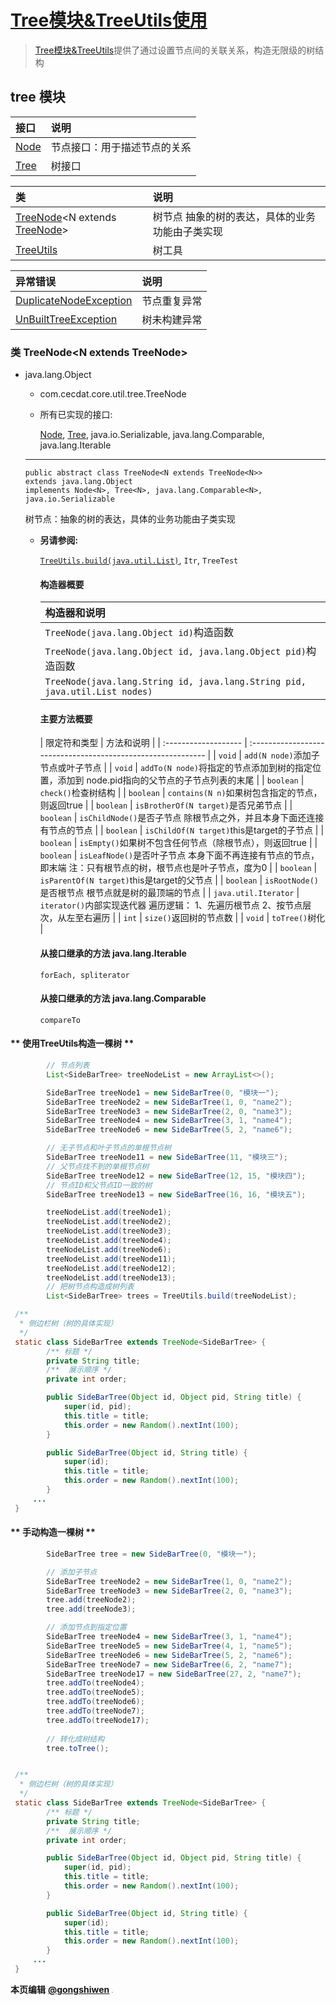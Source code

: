 # [Tree模块&TreeUtils使用](http://gitlab.cecdat.com/framework/backend/rock/blob/develop/core/src/main/java/com/cecdat/core/util/tree/TreeUtils.java)

> [Tree模块&TreeUtils](http://gitlab.cecdat.com/framework/backend/rock/blob/develop/core/src/main/java/com/cecdat/core/util/tree/TreeUtils.java)提供了通过设置节点间的关联关系，构造无限级的树结构



## tree 模块

| 接口                                                         | 说明                         |
| :----------------------------------------------------------- | :--------------------------- |
| [Node](http://gitlab.cecdat.com/framework/backend/rock/blob/develop/core/src/main/java/com/cecdat/core/util/tree/Node.java)<T> | 节点接口：用于描述节点的关系 |
| [Tree](http://gitlab.cecdat.com/framework/backend/rock/blob/develop/core/src/main/java/com/cecdat/core/util/tree/Tree.java)<T> | 树接口                       |

| 类                                                           | 说明                                            |
| :----------------------------------------------------------- | :---------------------------------------------- |
| [TreeNode](http://gitlab.cecdat.com/framework/backend/rock/blob/develop/core/src/main/java/com/cecdat/core/util/tree/TreeNode.java)<N extends [TreeNode](http://gitlab.cecdat.com/framework/backend/rock/blob/develop/core/src/main/java/com/cecdat/core/util/tree/TreeNode.java)<N>> | 树节点 抽象的树的表达，具体的业务功能由子类实现 |
| [TreeUtils](http://gitlab.cecdat.com/framework/backend/rock/blob/develop/core/src/main/java/com/cecdat/core/util/tree/TreeUtils.java) | 树工具                                          |

| 异常错误                                                     | 说明         |
| :----------------------------------------------------------- | :----------- |
| [DuplicateNodeException](http://gitlab.cecdat.com/framework/backend/rock/blob/develop/core/src/main/java/com/cecdat/core/util/tree/DuplicateNodeException.java) | 节点重复异常 |
| [UnBuiltTreeException](http://gitlab.cecdat.com/framework/backend/rock/blob/develop/core/src/main/java/com/cecdat/core/util/tree/UnBuiltTreeException.java) | 树未构建异常 |



### 类 TreeNode<N extends TreeNode<N>>

- java.lang.Object
  - com.cecdat.core.util.tree.TreeNode<N>

  - 所有已实现的接口:

    [Node](http://gitlab.cecdat.com/framework/backend/rock/blob/develop/core/src/main/java/com/cecdat/core/util/tree/Node.java)<N>, [Tree](http://gitlab.cecdat.com/framework/backend/rock/blob/develop/core/src/main/java/com/cecdat/core/util/tree/Tree.java)<N>, java.io.Serializable, java.lang.Comparable<N>, java.lang.Iterable<N>

  ------

  ```
  public abstract class TreeNode<N extends TreeNode<N>>
  extends java.lang.Object
  implements Node<N>, Tree<N>, java.lang.Comparable<N>, java.io.Serializable
  ```

  树节点：抽象的树的表达，具体的业务功能由子类实现

  - **另请参阅:**

    [`TreeUtils.build(java.util.List)`](http://gitlab.cecdat.com/framework/backend/rock/blob/develop/core/src/main/java/com/cecdat/core/util/tree/TreeUtils.java), `Itr`, `TreeTest`

    #### 构造器概要

    | 构造器和说明                                                 |
    | :----------------------------------------------------------- |
    | `TreeNode(java.lang.Object id)`构造函数                      |
    | `TreeNode(java.lang.Object id, java.lang.Object pid)`构造函数 |
    | `TreeNode(java.lang.String id, java.lang.String pid, java.util.List nodes)` |

    #### 主要方法概要

    | 限定符和类型         | 方法和说明                                                   |
  | :------------------- | :----------------------------------------------------------- |
    | `void`               | `add(N node)`添加子节点或叶子节点                            |
    | `void`               | `addTo(N node)`将指定的节点添加到树的指定位置，添加到 node.pid指向的父节点的子节点列表的末尾 |
    | `boolean`            | `check()`检查树结构                                          |
    | `boolean`            | `contains(N n)`如果树包含指定的节点，则返回true              |
    | `boolean`            | `isBrotherOf(N target)`是否兄弟节点                          |
    | `boolean`            | `isChildNode()`是否子节点 除根节点之外，并且本身下面还连接有节点的节点 |
    | `boolean`            | `isChildOf(N target)`this是target的子节点                    |
    | `boolean`            | `isEmpty()`如果树不包含任何节点（除根节点），则返回true      |
    | `boolean`            | `isLeafNode()`是否叶子节点 本身下面不再连接有节点的节点，即末端 注：只有根节点的树，根节点也是叶子节点，度为0 |
    | `boolean`            | `isParentOf(N target)`this是target的父节点                   |
    | `boolean`            | `isRootNode()`是否根节点 根节点就是树的最顶端的节点          |
    | `java.util.Iterator` | `iterator()`内部实现迭代器 遍历逻辑： 1、先遍历根节点 2、按节点层次，从左至右遍历 |
    | `int`                | `size()`返回树的节点数                                       |
    | `void`               | `toTree()`树化                                               |
  
    #### 从接口继承的方法 java.lang.Iterable
  
    ```
    forEach, spliterator
    ```
  
    #### 从接口继承的方法 java.lang.Comparable
  
    ```
    compareTo
    ```
  

  

<!-- tabs:start -->

#### ** 使用TreeUtils构造一棵树 **

``` java
        // 节点列表
		List<SideBarTree> treeNodeList = new ArrayList<>();

        SideBarTree treeNode1 = new SideBarTree(0, "模块一");
        SideBarTree treeNode2 = new SideBarTree(1, 0, "name2");
        SideBarTree treeNode3 = new SideBarTree(2, 0, "name3");
        SideBarTree treeNode4 = new SideBarTree(3, 1, "name4");
        SideBarTree treeNode6 = new SideBarTree(5, 2, "name6");

        // 无子节点和叶子节点的单根节点树
        SideBarTree treeNode11 = new SideBarTree(11, "模块三");
        // 父节点找不到的单根节点树
        SideBarTree treeNode12 = new SideBarTree(12, 15, "模块四");
        // 节点ID和父节点ID一致的树
        SideBarTree treeNode13 = new SideBarTree(16, 16, "模块五");

        treeNodeList.add(treeNode1);
        treeNodeList.add(treeNode2);
        treeNodeList.add(treeNode3);
        treeNodeList.add(treeNode4);
        treeNodeList.add(treeNode6);
        treeNodeList.add(treeNode11);
        treeNodeList.add(treeNode12);
        treeNodeList.add(treeNode13);
        // 把树节点构造成树列表
        List<SideBarTree> trees = TreeUtils.build(treeNodeList);

 /**
  * 侧边栏树（树的具体实现）
  */
 static class SideBarTree extends TreeNode<SideBarTree> {
        /** 标题 */
        private String title;
        /**  展示顺序 */
        private int order;

        public SideBarTree(Object id, Object pid, String title) {
            super(id, pid);
            this.title = title;
            this.order = new Random().nextInt(100);
        }

        public SideBarTree(Object id, String title) {
            super(id);
            this.title = title;
            this.order = new Random().nextInt(100);
        }
     ...
 }
```

#### ** 手动构造一棵树 **

``` java
        SideBarTree tree = new SideBarTree(0, "模块一");

		// 添加子节点
        SideBarTree treeNode2 = new SideBarTree(1, 0, "name2");
        SideBarTree treeNode3 = new SideBarTree(2, 0, "name3");
        tree.add(treeNode2);
        tree.add(treeNode3);

		// 添加节点到指定位置
        SideBarTree treeNode4 = new SideBarTree(3, 1, "name4");
        SideBarTree treeNode5 = new SideBarTree(4, 1, "name5");
        SideBarTree treeNode6 = new SideBarTree(5, 2, "name6");
        SideBarTree treeNode7 = new SideBarTree(6, 2, "name7");
        SideBarTree treeNode17 = new SideBarTree(27, 2, "name7");
        tree.addTo(treeNode4);
        tree.addTo(treeNode5);
        tree.addTo(treeNode6);
        tree.addTo(treeNode7);
        tree.addTo(treeNode17);
		
		// 转化成树结构
        tree.toTree();


 /**
  * 侧边栏树（树的具体实现）
  */
 static class SideBarTree extends TreeNode<SideBarTree> {
        /** 标题 */
        private String title;
        /**  展示顺序 */
        private int order;

        public SideBarTree(Object id, Object pid, String title) {
            super(id, pid);
            this.title = title;
            this.order = new Random().nextInt(100);
        }

        public SideBarTree(Object id, String title) {
            super(id);
            this.title = title;
            this.order = new Random().nextInt(100);
        }
     ...
 }

```

<!-- tabs:end -->





**本页编辑**      **[@gongshiwen](http://192.168.1.23/gongshiwen)** <img src="http://192.168.1.23/uploads/-/system/user/avatar/10/avatar.png?width=100" style="zoom:10%;" /> 

